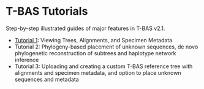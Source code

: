 # T-BAS Tutorials
Step-by-step illustrated guides of major features in T-BAS v2.1.

* [Tutorial 1](tbas-tutorial_1.php): Viewing Trees, Alignments, and Specimen Metadata
* Tutorial 2: Phylogeny-based placement of unknown sequences, de novo phylogenetic reconstruction of subtrees and haplotype network inference
* Tutorial 3: Uploading and creating a custom T-BAS reference tree with alignments and specimen metadata, and option to place unknown sequences and metadata